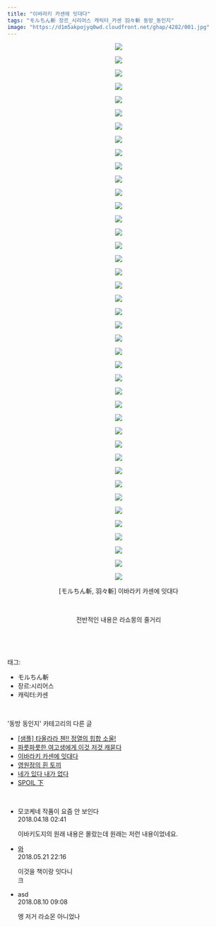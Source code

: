 ```yaml
---
title: "이바라키 카센에 잇대다"
tags: "モルちん斬 장르_시리어스 캐릭터_카센 羽々斬 동방_동인지"
image: "https://d1m5akpojyq0wd.cloudfront.net/ghap/4282/001.jpg"
---
```

<div class="article">
<p style="text-align: center; clear: none; float: none;"><img src="{{ site.imgserver6 }}/ghap/4282/001.jpg"/></p>
<p style="text-align: center; clear: none; float: none;"><img src="{{ site.imgserver6 }}/ghap/4282/002.jpg"/></p>
<p style="text-align: center; clear: none; float: none;"><img src="{{ site.imgserver6 }}/ghap/4282/003.jpg"/></p>
<p style="text-align: center; clear: none; float: none;"><img src="{{ site.imgserver6 }}/ghap/4282/004.jpg"/></p>
<p style="text-align: center; clear: none; float: none;"><img src="{{ site.imgserver6 }}/ghap/4282/005.jpg"/></p>
<p style="text-align: center; clear: none; float: none;"><img src="{{ site.imgserver6 }}/ghap/4282/006.jpg"/></p>
<p style="text-align: center; clear: none; float: none;"><img src="{{ site.imgserver6 }}/ghap/4282/007.jpg"/></p>
<p style="text-align: center; clear: none; float: none;"><img src="{{ site.imgserver6 }}/ghap/4282/008.jpg"/></p>
<p style="text-align: center; clear: none; float: none;"><img src="{{ site.imgserver6 }}/ghap/4282/009.jpg"/></p>
<p style="text-align: center; clear: none; float: none;"><img src="{{ site.imgserver6 }}/ghap/4282/010.jpg"/></p>
<p style="text-align: center; clear: none; float: none;"><img src="{{ site.imgserver6 }}/ghap/4282/011.jpg"/></p>
<p style="text-align: center; clear: none; float: none;"><img src="{{ site.imgserver6 }}/ghap/4282/012.jpg"/></p>
<p style="text-align: center; clear: none; float: none;"><img src="{{ site.imgserver6 }}/ghap/4282/013.jpg"/></p>
<p style="text-align: center; clear: none; float: none;"><img src="{{ site.imgserver6 }}/ghap/4282/014.jpg"/></p>
<p style="text-align: center; clear: none; float: none;"><img src="{{ site.imgserver6 }}/ghap/4282/015.jpg"/></p>
<p style="text-align: center; clear: none; float: none;"><img src="{{ site.imgserver6 }}/ghap/4282/016.jpg"/></p>
<p style="text-align: center; clear: none; float: none;"><img src="{{ site.imgserver6 }}/ghap/4282/017.jpg"/></p>
<p style="text-align: center; clear: none; float: none;"><img src="{{ site.imgserver6 }}/ghap/4282/018.jpg"/></p>
<p style="text-align: center; clear: none; float: none;"><img src="{{ site.imgserver6 }}/ghap/4282/019.jpg"/></p>
<p style="text-align: center; clear: none; float: none;"><img src="{{ site.imgserver6 }}/ghap/4282/020.jpg"/></p>
<p style="text-align: center; clear: none; float: none;"><img src="{{ site.imgserver6 }}/ghap/4282/021.jpg"/></p>
<p style="text-align: center; clear: none; float: none;"><img src="{{ site.imgserver6 }}/ghap/4282/022.jpg"/></p>
<p style="text-align: center; clear: none; float: none;"><img src="{{ site.imgserver6 }}/ghap/4282/023.jpg"/></p>
<p style="text-align: center; clear: none; float: none;"><img src="{{ site.imgserver6 }}/ghap/4282/024.jpg"/></p>
<p style="text-align: center; clear: none; float: none;"><img src="{{ site.imgserver6 }}/ghap/4282/025.jpg"/></p>
<p style="text-align: center; clear: none; float: none;"><img src="{{ site.imgserver6 }}/ghap/4282/026.jpg"/></p>
<p style="text-align: center; clear: none; float: none;"><img src="{{ site.imgserver6 }}/ghap/4282/027.jpg"/></p>
<p style="text-align: center; clear: none; float: none;"><img src="{{ site.imgserver6 }}/ghap/4282/028.jpg"/></p>
<p style="text-align: center; clear: none; float: none;"><img src="{{ site.imgserver6 }}/ghap/4282/029.jpg"/></p>
<p style="text-align: center; clear: none; float: none;"><img src="{{ site.imgserver6 }}/ghap/4282/030.jpg"/></p>
<p style="text-align: center; clear: none; float: none;"><img src="{{ site.imgserver6 }}/ghap/4282/031.jpg"/></p>
<p style="text-align: center; clear: none; float: none;"><img src="{{ site.imgserver6 }}/ghap/4282/032.jpg"/></p>
<p style="text-align: center; clear: none; float: none;"><img src="{{ site.imgserver6 }}/ghap/4282/033.jpg"/></p>
<p style="text-align: center; clear: none; float: none;"><img src="{{ site.imgserver6 }}/ghap/4282/034.jpg"/></p>
<p style="text-align: center; clear: none; float: none;"><img src="{{ site.imgserver6 }}/ghap/4282/035.jpg"/></p>
<p style="text-align: center; clear: none; float: none;"><img src="{{ site.imgserver6 }}/ghap/4282/036.jpg"/></p>
<p style="text-align: center; clear: none; float: none;"><img src="{{ site.imgserver6 }}/ghap/4282/037.jpg"/></p>
<p style="text-align: center; clear: none; float: none;"><img src="{{ site.imgserver6 }}/ghap/4282/038.jpg"/></p>
<p style="text-align: center; clear: none; float: none;"><img src="{{ site.imgserver6 }}/ghap/4282/039.jpg"/></p>
<p style="text-align: center; clear: none; float: none;"><img src="{{ site.imgserver6 }}/ghap/4282/040.jpg"/></p>
<p style="text-align: center; clear: none; float: none;"><img src="{{ site.imgserver6 }}/ghap/4282/041.jpg"/></p>
<p style="text-align: center; clear: none; float: none;">[モルちん斬, 羽々斬] 이바라키 카센에 잇대다</p>
<p style="text-align: center; clear: none; float: none;"><br/></p>
<p style="text-align: center; clear: none; float: none;">전반적인 내용은 라쇼몽의 줄거리</p>
<p><br/></p>
</div><br/>
<div class="tagTrail">
<p>태그: </p>
<ul>
<li>モルちん斬</li>
<li>장르:시리어스</li>
<li>캐릭터:카센</li>
</ul>
</div><br/>
<div class="another">
<p>'동방 동인지' 카테고리의 다른 글</p>
<ul>
<li><a href="/ghap_4287">[샘플] 타올라라 첸!! 정열의 힙합 소울!</a></li>
<li><a href="/ghap_4283">파릇파릇한 여고생에게 이것 저것 캐묻다</a></li>
<li><a href="/ghap_4282">이바라키 카센에 잇대다</a></li>
<li><a href="/ghap_4281">영원정의 흰 토끼</a></li>
<li><a href="/ghap_4280">네가 있다 내가 없다</a></li>
<li><a href="/ghap_4275">SPOIL 下</a></li>
</ul>
</div><br/>
<div class="cb_module cb_fluid">
<div class="cb_wrt cb_profile">
<div class="comment">
<ul>
<li class="cb_thumb_off" id="comment15240585">
<div class="cb_comment_area">
<div class="cb_info_area">
<div class="cb_section">
<span class="cb_nick_name">모코케네 작품이 요즘 안 보인다</span>
</div>
<div class="cb_section">
<span class="cb_date">2018.04.18 02:41 </span>
</div>
</div>
<div class="cb_dsc_comment">
<p class="cb_dsc">
											이바키도지의 원래 내용은 몰랐는데 원래는 저런 내용이었네요.
										</p>
</div>
</div></li>
<li class="cb_thumb_off" id="comment15259828">
<div class="cb_comment_area">
<div class="cb_info_area">
<div class="cb_section">
<span class="cb_nick_name"> <a href="http://ㅂㄷㄱㄷㅈㅅ" onclick="return openLinkInNewWindow(this)">와</a></span>
</div>
<div class="cb_section">
<span class="cb_date">2018.05.21 22:16 </span>
</div>
</div>
<div class="cb_dsc_comment">
<p class="cb_dsc">
											이것을 책이랑 잇다니<br/>
크
										</p>
</div>
</div></li>
<li class="cb_thumb_off" id="comment15304941">
<div class="cb_comment_area">
<div class="cb_info_area">
<div class="cb_section">
<span class="cb_nick_name">asd</span>
</div>
<div class="cb_section">
<span class="cb_date">2018.08.10 09:08 </span>
</div>
</div>
<div class="cb_dsc_comment">
<p class="cb_dsc">
											엥 저거 라쇼몬 아니었나
										</p>
</div>
</div></li>
</ul>
</div>
</div><!-- commentList close -->
</div><br/>
